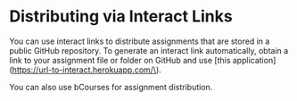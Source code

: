 # Distributing via Interact Links

You can use interact links to distribute assignments that are stored in a public GitHub repository. To generate an interact link automatically, obtain a link to your assignment file or folder on GitHub and use [this application](https://url-to-interact.herokuapp.com/\).

You can also use bCourses for assignment distribution.

